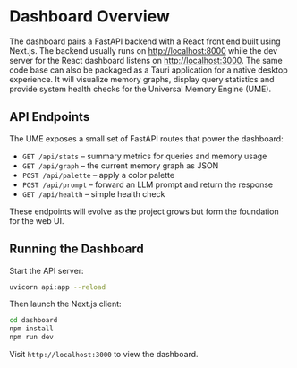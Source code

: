 # Dashboard Overview

The dashboard pairs a FastAPI backend with a React front end built using Next.js.
The backend usually runs on <http://localhost:8000> while the dev server for
the React dashboard listens on <http://localhost:3000>. The same code base can
also be packaged as a Tauri application for a native desktop experience. It will
visualize memory graphs, display query statistics and provide system health
checks for the Universal Memory Engine (UME).

## API Endpoints

The UME exposes a small set of FastAPI routes that power the dashboard:

- `GET /api/stats` – summary metrics for queries and memory usage
- `GET /api/graph` – the current memory graph as JSON
- `POST /api/palette` – apply a color palette
- `POST /api/prompt` – forward an LLM prompt and return the response
- `GET /api/health` – simple health check

These endpoints will evolve as the project grows but form the foundation for the web UI.

## Running the Dashboard

Start the API server:

```bash
uvicorn api:app --reload
```

Then launch the Next.js client:

```bash
cd dashboard
npm install
npm run dev
```

Visit `http://localhost:3000` to view the dashboard.
